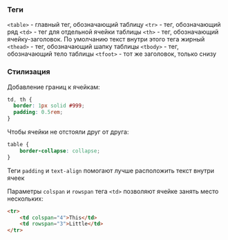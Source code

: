 ### Теги
`<table>` - главный тег, обозначающий таблицу
`<tr>` - тег, обозначающий ряд
`<td>` - тег для отдельной ячейки таблицы
`<th>` - тег, обозначающий ячейку-заголовок. По умолчанию текст внутри этого тега жирный
`<thead>` - тег, обозначающий шапку таблицы
`<tbody>` - тег, обозначающий тело таблицы
`<tfoot>` - тот же заголовок, только снизу

### Стилизация
Добавление границ к ячейкам:
```css
td, th {
  border: 1px solid #999;
  padding: 0.5rem;
}
```
Чтобы ячейки не отстояли друг от друга:
```css
table {
	border-collapse: collapse;
}
```
Теги `padding` и `text-align` помогают лучше расположить текст внутри ячеек

Параметры `colspan` и `rowspan` тега `<td>` позволяют ячейке занять место нескольких:
```html
<tr>
    <td colspan="4">This</td>
    <td rowspan="3">Little</td>
</tr>
```
